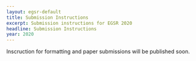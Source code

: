 ```yaml
---
layout: egsr-default
title: Submission Instructions
excerpt: Submission instructions for EGSR 2020
headline: Submission Instructions
year: 2020
---
```


Inscruction for formatting and paper submissions will be published soon.
